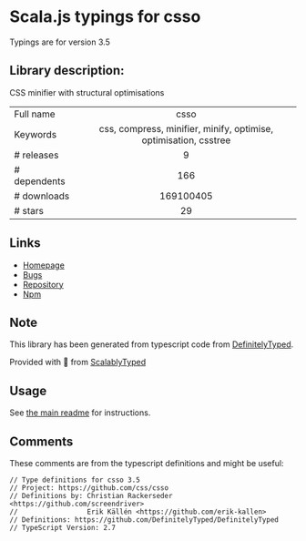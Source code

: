 
# Scala.js typings for csso

Typings are for version 3.5

## Library description:
CSS minifier with structural optimisations

|                    |                 |
| ------------------ | :-------------: |
| Full name          | csso |
| Keywords           | css, compress, minifier, minify, optimise, optimisation, csstree |
| # releases         | 9 |
| # dependents       | 166 |
| # downloads        | 169100405 |
| # stars            | 29 |

## Links
- [Homepage](https://github.com/css/csso)
- [Bugs](https://github.com/css/csso/issues)
- [Repository](https://github.com/css/csso)
- [Npm](https://www.npmjs.com/package/csso)
    


## Note
This library has been generated from typescript code from [DefinitelyTyped](https://definitelytyped.org).

Provided with :purple_heart: from [ScalablyTyped](https://github.com/oyvindberg/ScalablyTyped)

## Usage
See [the main readme](../../readme.md) for instructions.

## Comments

These comments are from the typescript definitions and might be useful:
```
// Type definitions for csso 3.5
// Project: https://github.com/css/csso
// Definitions by: Christian Rackerseder <https://github.com/screendriver>
//                 Erik Källén <https://github.com/erik-kallen>
// Definitions: https://github.com/DefinitelyTyped/DefinitelyTyped
// TypeScript Version: 2.7

```

